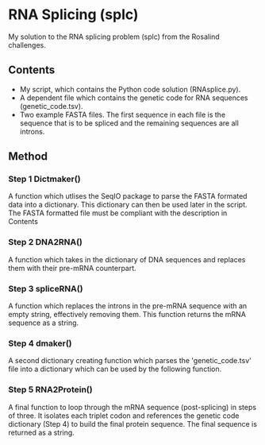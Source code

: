 # RNA Splicing (splc)

My solution to the RNA splicing problem (splc) from the Rosalind challenges.

## Contents

 - My script, which contains the Python code solution (RNAsplice.py).
 - A dependent file which contains the genetic code for RNA sequences (genetic_code.tsv).
 - Two example FASTA files. The first sequence in each file is the sequence that is to be spliced and the remaining sequences are all introns.

## Method

### Step 1 Dictmaker()

A function which utlises the SeqIO package to parse the FASTA formated data into a dictionary. This dictionary can then be used later in the script. The FASTA formatted file must be compliant with the description in Contents

### Step 2 DNA2RNA()

A function which takes in the dictionary of DNA sequences and replaces them with their pre-mRNA counterpart.

### Step 3 spliceRNA()

A function which replaces the introns in the pre-mRNA sequence with an empty string, effectively removing them. This function returns the mRNA sequence as a string.

### Step 4 dmaker()

A second dictionary creating function which parses the 'genetic_code.tsv' file into a dictionary which can be used by the following function.

### Step 5 RNA2Protein()

A final function to loop through the mRNA sequence (post-splicing) in steps of three. It isolates each triplet codon and references the genetic code dictionary (Step 4) to build the final protein sequence. The final sequence is returned as a string.
